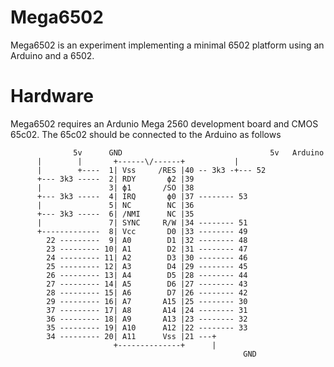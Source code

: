 # Mega6502

Mega6502 is an experiment implementing a minimal 6502 platform using an Arduino and a 6502.

# Hardware

Mega6502 requires an Ardunio Mega 2560 development board and CMOS 65c02. The 65c02 should be connected to the Arduino as follows

					
                  5v      GND                                 5v   Arduino 
		  |        |       +------\/------+           |
		  |        +----  1| Vss     /RES |40 -- 3k3 -+--- 52
		  +--- 3k3 -----  2| RDY       ϕ2 |39  
		  |               3| ϕ1       /SO |38  
		  +--- 3k3 -----  4| IRQ       ϕ0 |37 -------- 53
		  |               5| NC        NC |36  
		  +--- 3k3 -----  6| /NMI      NC |35  
		  |               7| SYNC     R/W |34 -------- 51
		  +-------------  8| Vcc       D0 |33 -------- 49
		    22 ---------  9| A0        D1 |32 -------- 48 
		    23 --------- 10| A1        D2 |31 -------- 47
		    24 --------- 11| A2        D3 |30 -------- 46
		    25 --------- 12| A3        D4 |29 -------- 45
		    26 --------- 13| A4        D5 |28 -------- 44
		    27 --------- 14| A5        D6 |27 -------- 43
		    28 --------- 15| A6        D7 |26 -------- 42
		    29 --------- 16| A7       A15 |25 -------- 30
		    37 --------- 17| A8       A14 |24 -------- 31
		    36 --------- 18| A9       A13 |23 -------- 32
		    35 --------- 19| A10      A12 |22 -------- 33
		    34 --------- 20| A11      Vss |21 ---+
		                   +--------------+      |
                                                        GND



